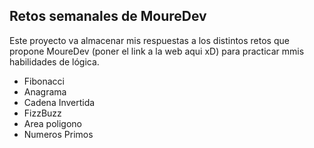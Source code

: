 ## Retos semanales de MoureDev

Este proyecto va almacenar mis respuestas a los distintos retos que propone MoureDev (poner el link a la web aqui xD) para practicar mmis habilidades de lógica.

- Fibonacci
- Anagrama
- Cadena Invertida
- FizzBuzz
- Area poligono
- Numeros Primos